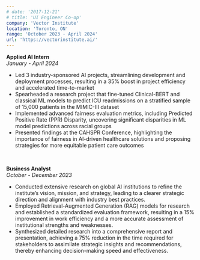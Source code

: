 ```yaml
---
# date: '2017-12-21'
# title: 'UI Engineer Co-op'
company: 'Vector Institute'
location: 'Toronto, ON'
range: 'October 2023 - April 2024'
url: 'https://vectorinstitute.ai/'
---
```


**Applied AI Intern**  
_January - April 2024_

- Led 3 industry-sponsored AI projects, streamlining development and deployment processes, resulting in a 35% boost in project efficiency and accelerated time-to-market
- Spearheaded a research project that fine-tuned Clinical-BERT and classical ML models to predict ICU readmissions on a stratified sample of 15,000 patients in the MIMIC-III dataset
- Implemented advanced fairness evaluation metrics, including Predicted Positive Rate (PPR) Disparity, uncovering significant disparities in ML model predictions across racial groups
- Presented findings at the CAHSPR Conference, highlighting the importance of fairness in AI-driven healthcare solutions and proposing strategies for more equitable patient care outcomes

&nbsp; <!-- This adds a blank line -->

<!-- ---

date: '2023-08'
title: 'Data Engineer - RBC Amplify'
company: 'Royal Bank of Canada'
location: 'Toronto, ON'
range: 'May - August 2023'
url: 'https://www.rbc.com/about-rbc.html'
--- -->

**Business Analyst**  
_October - December 2023_

- Conducted extensive research on global AI institutions to refine the institute’s vision, mission, and strategy, leading to a clearer strategic direction and alignment with industry best practices.
- Employed Retrieval-Augmented Generation (RAG) models for research and established a standardized evaluation framework, resulting in a 15% improvement in work efficiency and a more accurate assessment of institutional strengths and weaknesses.
- Synthesized detailed research into a comprehensive report and presentation, achieving a 75% reduction in the time required for stakeholders to assimilate strategic insights and recommendations, thereby enhancing decision-making speed and effectiveness.

&nbsp; <!-- This adds a blank line -->
